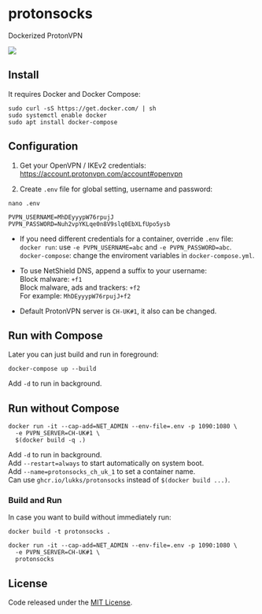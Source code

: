 # protonsocks

Dockerized ProtonVPN

![](https://img.shields.io/github/license/LuKks/protonsocks.svg)

## Install
It requires Docker and Docker Compose:
```
sudo curl -sS https://get.docker.com/ | sh
sudo systemctl enable docker
sudo apt install docker-compose
```

## Configuration
1) Get your OpenVPN / IKEv2 credentials:\
https://account.protonvpn.com/account#openvpn

2) Create `.env` file for global setting, username and password:
```
nano .env
```
```
PVPN_USERNAME=MhDEyyypW76rpujJ
PVPN_PASSWORD=Nuh2vpYKLqe0n8V9slq0EbXLfUpo5ysb
```

- If you need different credentials for a container, override `.env` file:\
`docker run`: use `-e PVPN_USERNAME=abc` and `-e PVPN_PASSWORD=abc`.\
`docker-compose`: change the enviroment variables in `docker-compose.yml`.

- To use NetShield DNS, append a suffix to your username:\
Block malware: `+f1`\
Block malware, ads and trackers: `+f2`\
For example: `MhDEyyypW76rpujJ+f2`

- Default ProtonVPN server is `CH-UK#1`, it also can be changed.

## Run with Compose
Later you can just build and run in foreground:
```
docker-compose up --build
```
Add `-d` to run in background.

## Run without Compose
```
docker run -it --cap-add=NET_ADMIN --env-file=.env -p 1090:1080 \
  -e PVPN_SERVER=CH-UK#1 \
  $(docker build -q .)
```
Add `-d` to run in background.\
Add `--restart=always` to start automatically on system boot.\
Add `--name=protonsocks_ch_uk_1` to set a container name.\
Can use `ghcr.io/lukks/protonsocks` instead of `$(docker build ...)`.

### Build and Run
In case you want to build without immediately run:
```
docker build -t protonsocks .

docker run -it --cap-add=NET_ADMIN --env-file=.env -p 1090:1080 \
  -e PVPN_SERVER=CH-UK#1 \
  protonsocks
```

## License
Code released under the [MIT License](https://github.com/LuKks/protonsocks/blob/master/LICENSE).
